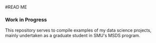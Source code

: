 #READ ME

### Work in Progress
This repository serves to compile examples of my data science projects, mainly undertaken as a graduate student in SMU's MSDS program.
